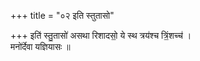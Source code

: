 +++
title = "०२ इति स्तुतासो"

+++
इति॑ स्तु॒तासो॑ असथा रिशादसो॒ ये स्थ त्रय॑श्च त्रिं॒शच्च॑ ।  
मनो॑र्देवा यज्ञियासः ॥